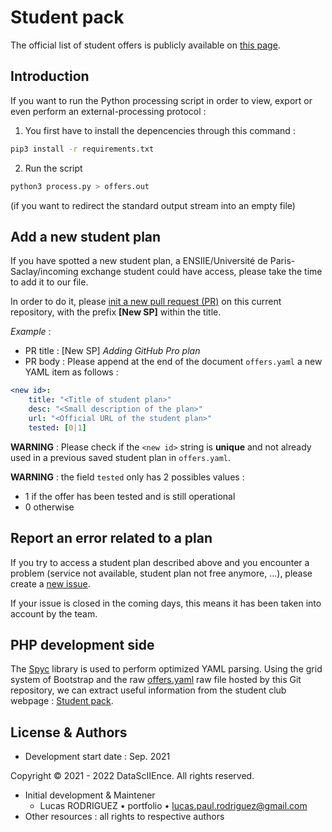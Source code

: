 # Student pack

The official list of student offers is publicly available on [this page](https://datasciience.iiens.net/student-pack/).

## Introduction


If you want to run the Python processing script in order to view, export or even perform an external-processing protocol :

1. You first have to install the depencencies through this command :
```bash
pip3 install -r requirements.txt
```

2. Run the script
```bash
python3 process.py > offers.out
```
(if you want to redirect the standard output stream into an empty file)

## Add a new student plan

If you have spotted a new student plan, a ENSIIE/Université de Paris-Saclay/incoming exchange student could have access, please take the time to add it to our file.

In order to do it, please [init a new pull request (PR)](https://github.com/DataScIIEnce-ENSIIE/student-pack/pulls) on this current repository, with the prefix **[New SP]** within the title.


*Example* :
* PR title : [New SP] *Adding GitHub Pro plan*
* PR body : Please append at the end of the document `offers.yaml` a new YAML item as follows :
```yaml
<new id>:
    title: "<Title of student plan>"
    desc: "<Small description of the plan>"
    url: "<Official URL of the student plan>"
    tested: [0|1]
```

**WARNING** : Please check if the `<new id>` string is **unique** and not already used in a previous saved student plan in `offers.yaml`.

**WARNING** : the field `tested` only has 2 possibles values :
- 1 if the offer has been tested and is still operational
- 0 otherwise

## Report an error related to a plan

If you try to access a student plan described above and you encounter a problem (service not available, student plan not free anymore, ...), please create a [new issue](https://github.com/DataScIIEnce-ENSIIE/student-pack/issues/new).

If your issue is closed in the coming days, this means it has been taken into account by the team.

## PHP development side

The [Spyc](https://github.com/mustangostang/spyc) library is used to perform optimized YAML parsing. Using the grid system of Bootstrap and the raw [offers.yaml](offers.yaml) raw file hosted by this Git repository, we can extract useful information from the student club webpage : [Student pack](https://datasciience.iiens.net/student-pack/).



## License & Authors

* Development start date : Sep. 2021

Copyright &copy; 2021 - 2022 DataScIIEnce. All rights reserved.

* Initial development & Maintener
    * Lucas RODRIGUEZ • portfolio • lucas.paul.rodriguez@gmail.com
* Other resources : all rights to respective authors
